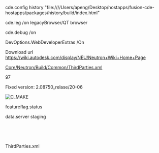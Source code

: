 cde.config history "file:////Users/apeng/Desktop/hostapps/fusion-cde-hostapps/packages/history/build/index.html"

cde.leg /on legacyBrowser/QT browser

cde.debug /on

DevOptions.WebDeveloperExtras /On 

Download url https://wiki.autodesk.com/display/NEU/Neutron+Wiki+Home+Page





 [Core/Neutron/Build/Common/ThirdParties.xml](https://git.autodesk.com/fusion/client-delivery/pull/12997/files#diff-f9f6827e664356d39d1333ebd93d3501)



97



Fixed version: 2.08750_relase/20-06



![C_MAKE](/Users/apeng/Downloads/C_MAKE.PNG)



featureflag.status

data.server staging

​	



​				

ThirdParties.xml









